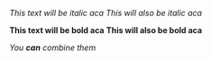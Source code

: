 *This text will be italic aca*
_This will also be italic aca_

**This text will be bold aca**
__This will also be bold aca__

_You **can** combine them_
  
